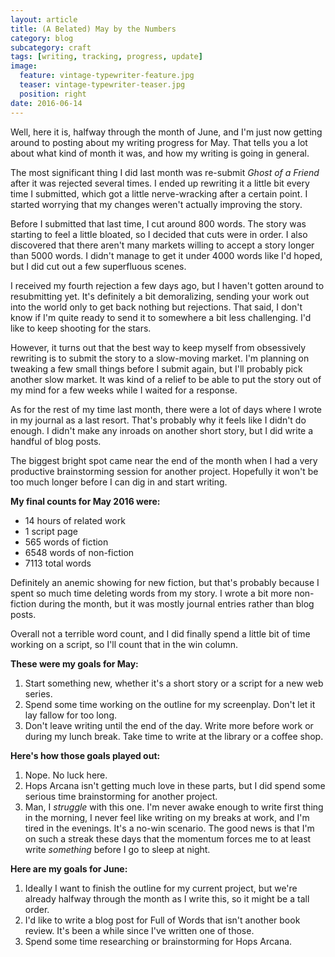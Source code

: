 ```yaml
---
layout: article
title: (A Belated) May by the Numbers
category: blog 
subcategory: craft
tags: [writing, tracking, progress, update]
image:
  feature: vintage-typewriter-feature.jpg
  teaser: vintage-typewriter-teaser.jpg
  position: right
date: 2016-06-14
---
```


Well, here it is, halfway through the month of June, and I'm just now getting around to posting about my writing progress for May. That tells you a lot about what kind of month it was, and how my writing is going in general.

The most significant thing I did last month was re-submit *Ghost of a Friend* after it was rejected several times. I ended up rewriting it a little bit every time I submitted, which got a little nerve-wracking after a certain point. I started worrying that my changes weren't actually improving the story.

Before I submitted that last time, I cut around 800 words. The story was starting to feel a little bloated, so I decided that cuts were in order. I also discovered that there aren't many markets willing to accept a story longer than 5000 words. I didn't manage to get it under 4000 words like I'd hoped, but I did cut out a few superfluous scenes.

I received my fourth rejection a few days ago, but I haven't gotten around to resubmitting yet. It's definitely a bit demoralizing, sending your work out into the world only to get back nothing but rejections. That said, I don't know if I'm quite ready to send it to somewhere a bit less challenging. I'd like to keep shooting for the stars.

However, it turns out that the best way to keep myself from obsessively rewriting is to submit the story to a slow-moving market. I'm planning on tweaking a few small things before I submit again, but I'll probably pick another slow market. It was kind of a relief to be able to put the story out of my mind for a few weeks while I waited for a response.

As for the rest of my time last month, there were a lot of days where I wrote in my journal as a last resort. That's probably why it feels like I didn't do enough. I didn't make any inroads on another short story, but I did write a handful of blog posts.

The biggest bright spot came near the end of the month when I had a very productive brainstorming session for another project. Hopefully it won't be too much longer before I can dig in and start writing.

**My final counts for May 2016 were:**

- 14 hours of related work
- 1 script page
- 565 words of fiction
- 6548 words of non-fiction
- 7113 total words

Definitely an anemic showing for new fiction, but that's probably because I spent so much time deleting words from my story. I wrote a bit more non-fiction during the month, but it was mostly journal entries rather than blog posts.

Overall not a terrible word count, and I did finally spend a little bit of time working on a script, so I'll count that in the win column.

**These were my goals for May:**

1. Start something new, whether it's a short story or a script for a new web series.
2. Spend some time working on the outline for my screenplay. Don't let it lay fallow for too long.
3. Don't leave writing until the end of the day. Write more before work or during my lunch break. Take time to write at the library or a coffee shop.

**Here's how those goals played out:**

1. Nope. No luck here.
2. Hops Arcana isn't getting much love in these parts, but I did spend some serious time brainstorming for another project.
3. Man, I *struggle* with this one. I'm never awake enough to write first thing in the morning, I never feel like writing on my breaks at work, and I'm tired in the evenings. It's a no-win scenario. The good news is that I'm on such a streak these days that the momentum forces me to at least write *something* before I go to sleep at night.

**Here are my goals for June:**

1. Ideally I want to finish the outline for my current project, but we're already halfway through the month as I write this, so it might be a tall order.
2. I'd like to write a blog post for Full of Words that isn't another book review. It's been a while since I've written one of those.
3. Spend some time researching or brainstorming for Hops Arcana.